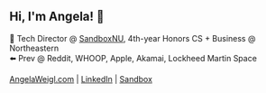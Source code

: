 ## Hi, I'm Angela! 👋

📍 Tech Director @ [SandboxNU](https://www.sandboxnu.com/), 4th-year Honors CS + Business @ Northeastern <br>
⬅️ Prev @ Reddit, WHOOP, Apple, Akamai, Lockheed Martin Space<br>

[AngelaWeigl.com](https://www.angelaweigl.com/) | [LinkedIn](https://www.linkedin.com/in/angela-weigl/) | [Sandbox](https://github.com/sandboxnu)
